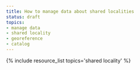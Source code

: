 ```yaml
---
title: How to manage data about shared localities
status: draft
topics:
- manage data
- shared locality
- georeference
- catalog
---
```

{% include resource_list topics='shared locality' %}